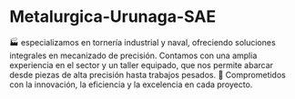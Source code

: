 # Metalurgica-Urunaga-SAE
🏭 especializamos en tornería industrial y naval, ofreciendo soluciones integrales en mecanizado de precisión. Contamos con una amplia experiencia en el sector y un taller equipado, que nos permite abarcar desde piezas de alta precisión hasta trabajos pesados. 🔧 Comprometidos con la innovación, la eficiencia y la excelencia en cada proyecto.
